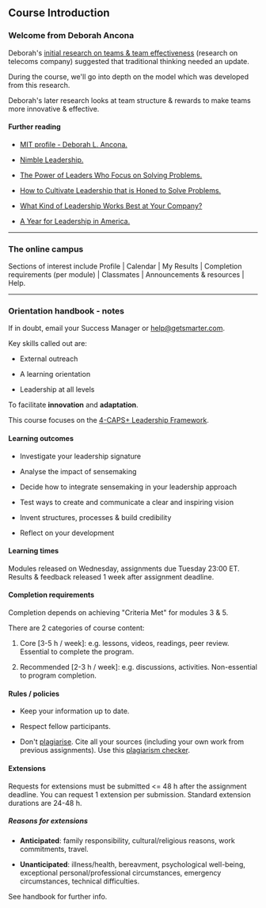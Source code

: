 ## Course Introduction

### Welcome from Deborah Ancona

Deborah's [initial research on teams & team effectiveness](https://www.researchgate.net/publication/39322924_The_Comparative_Advantage_of_X-Teams) (research on telecoms company) suggested that traditional thinking needed an update.

During the course, we'll go into depth on the model which was developed from this research.

Deborah's later research looks at team structure & rewards to make teams more innovative & effective.

#### Further reading

- [MIT profile - Deborah L. Ancona.](https://mitsloan.mit.edu/faculty/directory/deborah-l-ancona)

- [Nimble Leadership.](https://hbr.org/2019/07/nimble-leadership)

- [The Power of Leaders Who Focus on Solving Problems.](https://hbr.org/2018/04/the-power-of-leaders-who-focus-on-solving-problems)

- [How to Cultivate Leadership that is Honed to Solve Problems.](https://www.strategy-business.com/article/How-to-Cultivate-Leadership-That-Is-Honed-to-Solve-Problems?gko=6eab0)

- [What Kind of Leadership Works Best at Your Company?](https://hbr.org/2018/03/what-kind-of-leadership-works-best-at-your-company)

- [A Year for Leadership in America.](https://thehill.com/opinion/civil-rights/368329-a-year-for-leadership-in-america)

---

### The online campus

Sections of interest include Profile | Calendar | My Results | Completion requirements (per module) | Classmates | Announcements & resources | Help.

---

### Orientation handbook - notes

If in doubt, email your Success Manager or help@getsmarter.com.

Key skills called out are:

- External outreach

- A learning orientation

- Leadership at all levels

To facilitate **innovation** and **adaptation**.

This course focuses on the [4-CAPS+ Leadership Framework](https://www.forbes.com/2010/09/07/deborah-ancona-mit-leadership-managing-varghese.html).

#### Learning outcomes

- Investigate your leadership signature

- Analyse the impact of sensemaking

- Decide how to integrate sensemaking in your leadership approach

- Test ways to create and communicate a clear and inspiring vision

- Invent structures, processes & build credibility

- Reflect on your development

#### Learning times

Modules released on Wednesday, assignments due Tuesday 23:00 ET. Results & feedback released 1 week after assignment deadline.

#### Completion requirements

Completion depends on achieving "Criteria Met" for modules 3 & 5.

There are 2 categories of course content:

1. Core [3-5 h / week]: e.g. lessons, videos, readings, peer review. Essential to complete the program.

2. Recommended [2-3 h / week]: e.g. discussions, activities. Non-essential to program completion.

#### Rules / policies

- Keep your information up to date.

- Respect fellow participants.

- Don't [plagiarise](https://plagiarism.org/article/what-is-plagiarism). Cite all your sources (including your own work from previous assignments). Use this [plagiarism checker](https://s3-us-west-2.amazonaws.com/getsmartergraphics/Courses/Documents/Avoiding+plagiarism+tool.pdf).

#### Extensions

Requests for extensions must be submitted <= 48 h after the assignment deadline. You can request 1 extension per submission. Standard extension durations are 24-48 h.

##### Reasons for extensions

- **Anticipated**: family responsibility, cultural/religious reasons, work commitments, travel.

- **Unanticipated**: illness/health, bereavment, psychological well-being, exceptional personal/professional circumstances, emergency circumstances, technical difficulties.

See handbook for further info.

